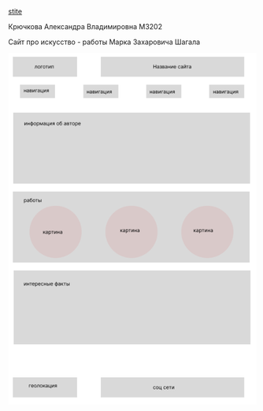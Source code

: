 [stite](https://aleksandra0kr.github.io/Web-IS-ITMO/)

Крючкова Александра Владимировна M3202

Сайт про искусство - работы Марка Захаровича Шагала

![](https://github.com/aleksandra0KR/Web-IS-ITMO/blob/master/%D1%81%D1%85%D0%B5%D0%BC%D0%B0.png)
